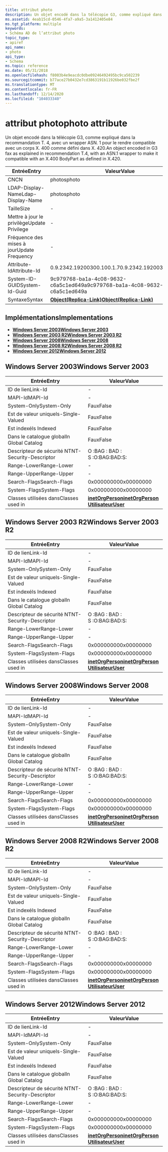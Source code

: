 ```yaml
---
title: attribut photo
description: Un objet encodé dans la télécopie G3, comme expliqué dans la recommandation T. 4, avec un wrapper ASN. 1 pour le rendre compatible avec un corps X. 400 comme défini dans X. 420.
ms.assetid: 4eab15cd-0546-4fa7-a9a5-3a1412405e84
ms.tgt_platform: multiple
keywords:
- Schéma AD de l’attribut photo
topic_type:
- apiref
api_name:
- photo
api_type:
- Schema
ms.topic: reference
ms.date: 05/31/2018
ms.openlocfilehash: f8003b4e9eacdc0dbe09246492495bc9ca502239
ms.sourcegitcommit: b77ace27b0432e7cd3863191b11926be032fbe2f
ms.translationtype: MT
ms.contentlocale: fr-FR
ms.lasthandoff: 12/14/2020
ms.locfileid: "104033340"
---
```

# <a name="photo-attribute"></a><span data-ttu-id="fac81-104">attribut photo</span><span class="sxs-lookup"><span data-stu-id="fac81-104">photo attribute</span></span>

<span data-ttu-id="fac81-105">Un objet encodé dans la télécopie G3, comme expliqué dans la recommandation T. 4, avec un wrapper ASN. 1 pour le rendre compatible avec un corps X. 400 comme défini dans X. 420.</span><span class="sxs-lookup"><span data-stu-id="fac81-105">An object encoded in G3 fax as explained in recommendation T.4, with an ASN.1 wrapper to make it compatible with an X.400 BodyPart as defined in X.420.</span></span>



| <span data-ttu-id="fac81-106">Entrée</span><span class="sxs-lookup"><span data-stu-id="fac81-106">Entry</span></span> | <span data-ttu-id="fac81-107">Valeur</span><span class="sxs-lookup"><span data-stu-id="fac81-107">Value</span></span> |
|-------------------|-------------------------------------------------------|
| <span data-ttu-id="fac81-108">CN</span><span class="sxs-lookup"><span data-stu-id="fac81-108">CN</span></span>                | <span data-ttu-id="fac81-109">photos</span><span class="sxs-lookup"><span data-stu-id="fac81-109">photo</span></span>                                                 |
| <span data-ttu-id="fac81-110">LDAP-Display-Name</span><span class="sxs-lookup"><span data-stu-id="fac81-110">Ldap-Display-Name</span></span> | <span data-ttu-id="fac81-111">photos</span><span class="sxs-lookup"><span data-stu-id="fac81-111">photo</span></span>                                                 |
| <span data-ttu-id="fac81-112">Taille</span><span class="sxs-lookup"><span data-stu-id="fac81-112">Size</span></span>              | \-                                                    |
| <span data-ttu-id="fac81-113">Mettre à jour le privilège</span><span class="sxs-lookup"><span data-stu-id="fac81-113">Update Privilege</span></span>  | \-                                                    |
| <span data-ttu-id="fac81-114">Fréquence des mises à jour</span><span class="sxs-lookup"><span data-stu-id="fac81-114">Update Frequency</span></span>  | \-                                                    |
| <span data-ttu-id="fac81-115">Attribute-Id</span><span class="sxs-lookup"><span data-stu-id="fac81-115">Attribute-Id</span></span>      | <span data-ttu-id="fac81-116">0.9.2342.19200300.100.1.7</span><span class="sxs-lookup"><span data-stu-id="fac81-116">0.9.2342.19200300.100.1.7</span></span>                             |
| <span data-ttu-id="fac81-117">System-ID-GUID</span><span class="sxs-lookup"><span data-stu-id="fac81-117">System-Id-Guid</span></span>    | <span data-ttu-id="fac81-118">9c979768-ba1a-4c08-9632-c6a5c1ed649a</span><span class="sxs-lookup"><span data-stu-id="fac81-118">9c979768-ba1a-4c08-9632-c6a5c1ed649a</span></span>                  |
| <span data-ttu-id="fac81-119">Syntaxe</span><span class="sxs-lookup"><span data-stu-id="fac81-119">Syntax</span></span>            | [<span data-ttu-id="fac81-120">**Object(Replica-Link)**</span><span class="sxs-lookup"><span data-stu-id="fac81-120">**Object(Replica-Link)**</span></span>](s-object-replica-link.md) |



## <a name="implementations"></a><span data-ttu-id="fac81-121">Implémentations</span><span class="sxs-lookup"><span data-stu-id="fac81-121">Implementations</span></span>

-   [<span data-ttu-id="fac81-122">**Windows Server 2003**</span><span class="sxs-lookup"><span data-stu-id="fac81-122">**Windows Server 2003**</span></span>](#windows-server-2003)
-   [<span data-ttu-id="fac81-123">**Windows Server 2003 R2**</span><span class="sxs-lookup"><span data-stu-id="fac81-123">**Windows Server 2003 R2**</span></span>](#windows-server-2003-r2)
-   [<span data-ttu-id="fac81-124">**Windows Server 2008**</span><span class="sxs-lookup"><span data-stu-id="fac81-124">**Windows Server 2008**</span></span>](#windows-server-2008)
-   [<span data-ttu-id="fac81-125">**Windows Server 2008 R2**</span><span class="sxs-lookup"><span data-stu-id="fac81-125">**Windows Server 2008 R2**</span></span>](#windows-server-2008-r2)
-   [<span data-ttu-id="fac81-126">**Windows Server 2012**</span><span class="sxs-lookup"><span data-stu-id="fac81-126">**Windows Server 2012**</span></span>](#windows-server-2012)

## <a name="windows-server-2003"></a><span data-ttu-id="fac81-127">Windows Server 2003</span><span class="sxs-lookup"><span data-stu-id="fac81-127">Windows Server 2003</span></span>



| <span data-ttu-id="fac81-128">Entrée</span><span class="sxs-lookup"><span data-stu-id="fac81-128">Entry</span></span> | <span data-ttu-id="fac81-129">Valeur</span><span class="sxs-lookup"><span data-stu-id="fac81-129">Value</span></span> |
|------------------------|---------------------------------------------------------------------------------------|
| <span data-ttu-id="fac81-130">ID de lien</span><span class="sxs-lookup"><span data-stu-id="fac81-130">Link-Id</span></span>                | \-                                                                                    |
| <span data-ttu-id="fac81-131">MAPI-Id</span><span class="sxs-lookup"><span data-stu-id="fac81-131">MAPI-Id</span></span>                | \-                                                                                    |
| <span data-ttu-id="fac81-132">System-Only</span><span class="sxs-lookup"><span data-stu-id="fac81-132">System-Only</span></span>            | <span data-ttu-id="fac81-133">Faux</span><span class="sxs-lookup"><span data-stu-id="fac81-133">False</span></span>                                                                                 |
| <span data-ttu-id="fac81-134">Est de valeur unique</span><span class="sxs-lookup"><span data-stu-id="fac81-134">Is-Single-Valued</span></span>       | <span data-ttu-id="fac81-135">Faux</span><span class="sxs-lookup"><span data-stu-id="fac81-135">False</span></span>                                                                                 |
| <span data-ttu-id="fac81-136">Est indexé</span><span class="sxs-lookup"><span data-stu-id="fac81-136">Is Indexed</span></span>             | <span data-ttu-id="fac81-137">Faux</span><span class="sxs-lookup"><span data-stu-id="fac81-137">False</span></span>                                                                                 |
| <span data-ttu-id="fac81-138">Dans le catalogue global</span><span class="sxs-lookup"><span data-stu-id="fac81-138">In Global Catalog</span></span>      | <span data-ttu-id="fac81-139">Faux</span><span class="sxs-lookup"><span data-stu-id="fac81-139">False</span></span>                                                                                 |
| <span data-ttu-id="fac81-140">Descripteur de sécurité NT</span><span class="sxs-lookup"><span data-stu-id="fac81-140">NT-Security-Descriptor</span></span> | <span data-ttu-id="fac81-141">O :BAG : BAD : S :</span><span class="sxs-lookup"><span data-stu-id="fac81-141">O:BAG:BAD:S:</span></span>                                                                          |
| <span data-ttu-id="fac81-142">Range-Lower</span><span class="sxs-lookup"><span data-stu-id="fac81-142">Range-Lower</span></span>            | \-                                                                                    |
| <span data-ttu-id="fac81-143">Range-Upper</span><span class="sxs-lookup"><span data-stu-id="fac81-143">Range-Upper</span></span>            | \-                                                                                    |
| <span data-ttu-id="fac81-144">Search-Flags</span><span class="sxs-lookup"><span data-stu-id="fac81-144">Search-Flags</span></span>           | <span data-ttu-id="fac81-145">0x00000000</span><span class="sxs-lookup"><span data-stu-id="fac81-145">0x00000000</span></span>                                                                            |
| <span data-ttu-id="fac81-146">System-Flags</span><span class="sxs-lookup"><span data-stu-id="fac81-146">System-Flags</span></span>           | <span data-ttu-id="fac81-147">0x00000000</span><span class="sxs-lookup"><span data-stu-id="fac81-147">0x00000000</span></span>                                                                            |
| <span data-ttu-id="fac81-148">Classes utilisées dans</span><span class="sxs-lookup"><span data-stu-id="fac81-148">Classes used in</span></span>        | [<span data-ttu-id="fac81-149">**inetOrgPerson**</span><span class="sxs-lookup"><span data-stu-id="fac81-149">**inetOrgPerson**</span></span>](c-inetorgperson.md)<br/> [<span data-ttu-id="fac81-150">**Utilisateur**</span><span class="sxs-lookup"><span data-stu-id="fac81-150">**User**</span></span>](c-user.md)<br/> |



## <a name="windows-server-2003-r2"></a><span data-ttu-id="fac81-151">Windows Server 2003 R2</span><span class="sxs-lookup"><span data-stu-id="fac81-151">Windows Server 2003 R2</span></span>



| <span data-ttu-id="fac81-152">Entrée</span><span class="sxs-lookup"><span data-stu-id="fac81-152">Entry</span></span> | <span data-ttu-id="fac81-153">Valeur</span><span class="sxs-lookup"><span data-stu-id="fac81-153">Value</span></span> |
|------------------------|---------------------------------------------------------------------------------------|
| <span data-ttu-id="fac81-154">ID de lien</span><span class="sxs-lookup"><span data-stu-id="fac81-154">Link-Id</span></span>                | \-                                                                                    |
| <span data-ttu-id="fac81-155">MAPI-Id</span><span class="sxs-lookup"><span data-stu-id="fac81-155">MAPI-Id</span></span>                | \-                                                                                    |
| <span data-ttu-id="fac81-156">System-Only</span><span class="sxs-lookup"><span data-stu-id="fac81-156">System-Only</span></span>            | <span data-ttu-id="fac81-157">Faux</span><span class="sxs-lookup"><span data-stu-id="fac81-157">False</span></span>                                                                                 |
| <span data-ttu-id="fac81-158">Est de valeur unique</span><span class="sxs-lookup"><span data-stu-id="fac81-158">Is-Single-Valued</span></span>       | <span data-ttu-id="fac81-159">Faux</span><span class="sxs-lookup"><span data-stu-id="fac81-159">False</span></span>                                                                                 |
| <span data-ttu-id="fac81-160">Est indexé</span><span class="sxs-lookup"><span data-stu-id="fac81-160">Is Indexed</span></span>             | <span data-ttu-id="fac81-161">Faux</span><span class="sxs-lookup"><span data-stu-id="fac81-161">False</span></span>                                                                                 |
| <span data-ttu-id="fac81-162">Dans le catalogue global</span><span class="sxs-lookup"><span data-stu-id="fac81-162">In Global Catalog</span></span>      | <span data-ttu-id="fac81-163">Faux</span><span class="sxs-lookup"><span data-stu-id="fac81-163">False</span></span>                                                                                 |
| <span data-ttu-id="fac81-164">Descripteur de sécurité NT</span><span class="sxs-lookup"><span data-stu-id="fac81-164">NT-Security-Descriptor</span></span> | <span data-ttu-id="fac81-165">O :BAG : BAD : S :</span><span class="sxs-lookup"><span data-stu-id="fac81-165">O:BAG:BAD:S:</span></span>                                                                          |
| <span data-ttu-id="fac81-166">Range-Lower</span><span class="sxs-lookup"><span data-stu-id="fac81-166">Range-Lower</span></span>            | \-                                                                                    |
| <span data-ttu-id="fac81-167">Range-Upper</span><span class="sxs-lookup"><span data-stu-id="fac81-167">Range-Upper</span></span>            | \-                                                                                    |
| <span data-ttu-id="fac81-168">Search-Flags</span><span class="sxs-lookup"><span data-stu-id="fac81-168">Search-Flags</span></span>           | <span data-ttu-id="fac81-169">0x00000000</span><span class="sxs-lookup"><span data-stu-id="fac81-169">0x00000000</span></span>                                                                            |
| <span data-ttu-id="fac81-170">System-Flags</span><span class="sxs-lookup"><span data-stu-id="fac81-170">System-Flags</span></span>           | <span data-ttu-id="fac81-171">0x00000000</span><span class="sxs-lookup"><span data-stu-id="fac81-171">0x00000000</span></span>                                                                            |
| <span data-ttu-id="fac81-172">Classes utilisées dans</span><span class="sxs-lookup"><span data-stu-id="fac81-172">Classes used in</span></span>        | [<span data-ttu-id="fac81-173">**inetOrgPerson**</span><span class="sxs-lookup"><span data-stu-id="fac81-173">**inetOrgPerson**</span></span>](c-inetorgperson.md)<br/> [<span data-ttu-id="fac81-174">**Utilisateur**</span><span class="sxs-lookup"><span data-stu-id="fac81-174">**User**</span></span>](c-user.md)<br/> |



## <a name="windows-server-2008"></a><span data-ttu-id="fac81-175">Windows Server 2008</span><span class="sxs-lookup"><span data-stu-id="fac81-175">Windows Server 2008</span></span>



| <span data-ttu-id="fac81-176">Entrée</span><span class="sxs-lookup"><span data-stu-id="fac81-176">Entry</span></span> | <span data-ttu-id="fac81-177">Valeur</span><span class="sxs-lookup"><span data-stu-id="fac81-177">Value</span></span> |
|------------------------|---------------------------------------------------------------------------------------|
| <span data-ttu-id="fac81-178">ID de lien</span><span class="sxs-lookup"><span data-stu-id="fac81-178">Link-Id</span></span>                | \-                                                                                    |
| <span data-ttu-id="fac81-179">MAPI-Id</span><span class="sxs-lookup"><span data-stu-id="fac81-179">MAPI-Id</span></span>                | \-                                                                                    |
| <span data-ttu-id="fac81-180">System-Only</span><span class="sxs-lookup"><span data-stu-id="fac81-180">System-Only</span></span>            | <span data-ttu-id="fac81-181">Faux</span><span class="sxs-lookup"><span data-stu-id="fac81-181">False</span></span>                                                                                 |
| <span data-ttu-id="fac81-182">Est de valeur unique</span><span class="sxs-lookup"><span data-stu-id="fac81-182">Is-Single-Valued</span></span>       | <span data-ttu-id="fac81-183">Faux</span><span class="sxs-lookup"><span data-stu-id="fac81-183">False</span></span>                                                                                 |
| <span data-ttu-id="fac81-184">Est indexé</span><span class="sxs-lookup"><span data-stu-id="fac81-184">Is Indexed</span></span>             | <span data-ttu-id="fac81-185">Faux</span><span class="sxs-lookup"><span data-stu-id="fac81-185">False</span></span>                                                                                 |
| <span data-ttu-id="fac81-186">Dans le catalogue global</span><span class="sxs-lookup"><span data-stu-id="fac81-186">In Global Catalog</span></span>      | <span data-ttu-id="fac81-187">Faux</span><span class="sxs-lookup"><span data-stu-id="fac81-187">False</span></span>                                                                                 |
| <span data-ttu-id="fac81-188">Descripteur de sécurité NT</span><span class="sxs-lookup"><span data-stu-id="fac81-188">NT-Security-Descriptor</span></span> | <span data-ttu-id="fac81-189">O :BAG : BAD : S :</span><span class="sxs-lookup"><span data-stu-id="fac81-189">O:BAG:BAD:S:</span></span>                                                                          |
| <span data-ttu-id="fac81-190">Range-Lower</span><span class="sxs-lookup"><span data-stu-id="fac81-190">Range-Lower</span></span>            | \-                                                                                    |
| <span data-ttu-id="fac81-191">Range-Upper</span><span class="sxs-lookup"><span data-stu-id="fac81-191">Range-Upper</span></span>            | \-                                                                                    |
| <span data-ttu-id="fac81-192">Search-Flags</span><span class="sxs-lookup"><span data-stu-id="fac81-192">Search-Flags</span></span>           | <span data-ttu-id="fac81-193">0x00000000</span><span class="sxs-lookup"><span data-stu-id="fac81-193">0x00000000</span></span>                                                                            |
| <span data-ttu-id="fac81-194">System-Flags</span><span class="sxs-lookup"><span data-stu-id="fac81-194">System-Flags</span></span>           | <span data-ttu-id="fac81-195">0x00000000</span><span class="sxs-lookup"><span data-stu-id="fac81-195">0x00000000</span></span>                                                                            |
| <span data-ttu-id="fac81-196">Classes utilisées dans</span><span class="sxs-lookup"><span data-stu-id="fac81-196">Classes used in</span></span>        | [<span data-ttu-id="fac81-197">**inetOrgPerson**</span><span class="sxs-lookup"><span data-stu-id="fac81-197">**inetOrgPerson**</span></span>](c-inetorgperson.md)<br/> [<span data-ttu-id="fac81-198">**Utilisateur**</span><span class="sxs-lookup"><span data-stu-id="fac81-198">**User**</span></span>](c-user.md)<br/> |



## <a name="windows-server-2008-r2"></a><span data-ttu-id="fac81-199">Windows Server 2008 R2</span><span class="sxs-lookup"><span data-stu-id="fac81-199">Windows Server 2008 R2</span></span>



| <span data-ttu-id="fac81-200">Entrée</span><span class="sxs-lookup"><span data-stu-id="fac81-200">Entry</span></span> | <span data-ttu-id="fac81-201">Valeur</span><span class="sxs-lookup"><span data-stu-id="fac81-201">Value</span></span> |
|------------------------|---------------------------------------------------------------------------------------|
| <span data-ttu-id="fac81-202">ID de lien</span><span class="sxs-lookup"><span data-stu-id="fac81-202">Link-Id</span></span>                | \-                                                                                    |
| <span data-ttu-id="fac81-203">MAPI-Id</span><span class="sxs-lookup"><span data-stu-id="fac81-203">MAPI-Id</span></span>                | \-                                                                                    |
| <span data-ttu-id="fac81-204">System-Only</span><span class="sxs-lookup"><span data-stu-id="fac81-204">System-Only</span></span>            | <span data-ttu-id="fac81-205">Faux</span><span class="sxs-lookup"><span data-stu-id="fac81-205">False</span></span>                                                                                 |
| <span data-ttu-id="fac81-206">Est de valeur unique</span><span class="sxs-lookup"><span data-stu-id="fac81-206">Is-Single-Valued</span></span>       | <span data-ttu-id="fac81-207">Faux</span><span class="sxs-lookup"><span data-stu-id="fac81-207">False</span></span>                                                                                 |
| <span data-ttu-id="fac81-208">Est indexé</span><span class="sxs-lookup"><span data-stu-id="fac81-208">Is Indexed</span></span>             | <span data-ttu-id="fac81-209">Faux</span><span class="sxs-lookup"><span data-stu-id="fac81-209">False</span></span>                                                                                 |
| <span data-ttu-id="fac81-210">Dans le catalogue global</span><span class="sxs-lookup"><span data-stu-id="fac81-210">In Global Catalog</span></span>      | <span data-ttu-id="fac81-211">Faux</span><span class="sxs-lookup"><span data-stu-id="fac81-211">False</span></span>                                                                                 |
| <span data-ttu-id="fac81-212">Descripteur de sécurité NT</span><span class="sxs-lookup"><span data-stu-id="fac81-212">NT-Security-Descriptor</span></span> | <span data-ttu-id="fac81-213">O :BAG : BAD : S :</span><span class="sxs-lookup"><span data-stu-id="fac81-213">O:BAG:BAD:S:</span></span>                                                                          |
| <span data-ttu-id="fac81-214">Range-Lower</span><span class="sxs-lookup"><span data-stu-id="fac81-214">Range-Lower</span></span>            | \-                                                                                    |
| <span data-ttu-id="fac81-215">Range-Upper</span><span class="sxs-lookup"><span data-stu-id="fac81-215">Range-Upper</span></span>            | \-                                                                                    |
| <span data-ttu-id="fac81-216">Search-Flags</span><span class="sxs-lookup"><span data-stu-id="fac81-216">Search-Flags</span></span>           | <span data-ttu-id="fac81-217">0x00000000</span><span class="sxs-lookup"><span data-stu-id="fac81-217">0x00000000</span></span>                                                                            |
| <span data-ttu-id="fac81-218">System-Flags</span><span class="sxs-lookup"><span data-stu-id="fac81-218">System-Flags</span></span>           | <span data-ttu-id="fac81-219">0x00000000</span><span class="sxs-lookup"><span data-stu-id="fac81-219">0x00000000</span></span>                                                                            |
| <span data-ttu-id="fac81-220">Classes utilisées dans</span><span class="sxs-lookup"><span data-stu-id="fac81-220">Classes used in</span></span>        | [<span data-ttu-id="fac81-221">**inetOrgPerson**</span><span class="sxs-lookup"><span data-stu-id="fac81-221">**inetOrgPerson**</span></span>](c-inetorgperson.md)<br/> [<span data-ttu-id="fac81-222">**Utilisateur**</span><span class="sxs-lookup"><span data-stu-id="fac81-222">**User**</span></span>](c-user.md)<br/> |



## <a name="windows-server-2012"></a><span data-ttu-id="fac81-223">Windows Server 2012</span><span class="sxs-lookup"><span data-stu-id="fac81-223">Windows Server 2012</span></span>



| <span data-ttu-id="fac81-224">Entrée</span><span class="sxs-lookup"><span data-stu-id="fac81-224">Entry</span></span> | <span data-ttu-id="fac81-225">Valeur</span><span class="sxs-lookup"><span data-stu-id="fac81-225">Value</span></span> |
|------------------------|---------------------------------------------------------------------------------------|
| <span data-ttu-id="fac81-226">ID de lien</span><span class="sxs-lookup"><span data-stu-id="fac81-226">Link-Id</span></span>                | \-                                                                                    |
| <span data-ttu-id="fac81-227">MAPI-Id</span><span class="sxs-lookup"><span data-stu-id="fac81-227">MAPI-Id</span></span>                | \-                                                                                    |
| <span data-ttu-id="fac81-228">System-Only</span><span class="sxs-lookup"><span data-stu-id="fac81-228">System-Only</span></span>            | <span data-ttu-id="fac81-229">Faux</span><span class="sxs-lookup"><span data-stu-id="fac81-229">False</span></span>                                                                                 |
| <span data-ttu-id="fac81-230">Est de valeur unique</span><span class="sxs-lookup"><span data-stu-id="fac81-230">Is-Single-Valued</span></span>       | <span data-ttu-id="fac81-231">Faux</span><span class="sxs-lookup"><span data-stu-id="fac81-231">False</span></span>                                                                                 |
| <span data-ttu-id="fac81-232">Est indexé</span><span class="sxs-lookup"><span data-stu-id="fac81-232">Is Indexed</span></span>             | <span data-ttu-id="fac81-233">Faux</span><span class="sxs-lookup"><span data-stu-id="fac81-233">False</span></span>                                                                                 |
| <span data-ttu-id="fac81-234">Dans le catalogue global</span><span class="sxs-lookup"><span data-stu-id="fac81-234">In Global Catalog</span></span>      | <span data-ttu-id="fac81-235">Faux</span><span class="sxs-lookup"><span data-stu-id="fac81-235">False</span></span>                                                                                 |
| <span data-ttu-id="fac81-236">Descripteur de sécurité NT</span><span class="sxs-lookup"><span data-stu-id="fac81-236">NT-Security-Descriptor</span></span> | <span data-ttu-id="fac81-237">O :BAG : BAD : S :</span><span class="sxs-lookup"><span data-stu-id="fac81-237">O:BAG:BAD:S:</span></span>                                                                          |
| <span data-ttu-id="fac81-238">Range-Lower</span><span class="sxs-lookup"><span data-stu-id="fac81-238">Range-Lower</span></span>            | \-                                                                                    |
| <span data-ttu-id="fac81-239">Range-Upper</span><span class="sxs-lookup"><span data-stu-id="fac81-239">Range-Upper</span></span>            | \-                                                                                    |
| <span data-ttu-id="fac81-240">Search-Flags</span><span class="sxs-lookup"><span data-stu-id="fac81-240">Search-Flags</span></span>           | <span data-ttu-id="fac81-241">0x00000000</span><span class="sxs-lookup"><span data-stu-id="fac81-241">0x00000000</span></span>                                                                            |
| <span data-ttu-id="fac81-242">System-Flags</span><span class="sxs-lookup"><span data-stu-id="fac81-242">System-Flags</span></span>           | <span data-ttu-id="fac81-243">0x00000000</span><span class="sxs-lookup"><span data-stu-id="fac81-243">0x00000000</span></span>                                                                            |
| <span data-ttu-id="fac81-244">Classes utilisées dans</span><span class="sxs-lookup"><span data-stu-id="fac81-244">Classes used in</span></span>        | [<span data-ttu-id="fac81-245">**inetOrgPerson**</span><span class="sxs-lookup"><span data-stu-id="fac81-245">**inetOrgPerson**</span></span>](c-inetorgperson.md)<br/> [<span data-ttu-id="fac81-246">**Utilisateur**</span><span class="sxs-lookup"><span data-stu-id="fac81-246">**User**</span></span>](c-user.md)<br/> |



 

 





